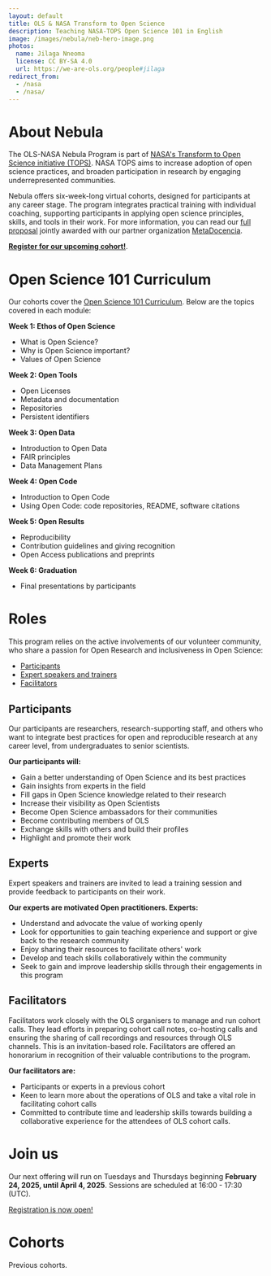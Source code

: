 ```yaml
---
layout: default
title: OLS & NASA Transform to Open Science
description: Teaching NASA-TOPS Open Science 101 in English
image: /images/nebula/neb-hero-image.png
photos:
  name: Jilaga Nneoma
  license: CC BY-SA 4.0
  url: https://we-are-ols.org/people#jilaga
redirect_from:
  - /nasa
  - /nasa/
---
```


# About Nebula

The OLS-NASA Nebula Program is part of [NASA's Transform to Open Science initiative (TOPS)](https://nasa.github.io/Transform-to-Open-Science/). NASA TOPS aims to increase adoption of open science practices, and broaden participation in research by engaging underrepresented communities. 

Nebula offers six-week-long virtual cohorts, designed for participants at any career stage. The program integrates practical training with individual coaching, supporting participants in applying open science principles, skills, and tools in their work. For more information, you can read our [full proposal](https://zenodo.org/records/8250979) jointly awarded with our partner organization [MetaDocencia](https://www.metadocencia.org/).

[**Register for our upcoming cohort!**](https://events.humanitix.com/ols-nebula).

# Open Science 101 Curriculum

Our cohorts cover the [Open Science 101 Curriculum](https://nasa.github.io/Transform-to-Open-Science/). Below are the topics covered in each module:

**Week 1: Ethos of Open Science**
* What is Open Science?
* Why is Open Science important?
* Values of Open Science

**Week 2: Open Tools**
* Open Licenses
* Metadata and documentation
* Repositories
* Persistent identifiers

**Week 3: Open Data**
* Introduction to Open Data
* FAIR principles
* Data Management Plans

**Week 4: Open Code**
* Introduction to Open Code
* Using Open Code: code repositories, README, software citations

**Week 5: Open Results**
* Reproducibility
* Contribution guidelines and giving recognition
* Open Access publications and preprints

**Week 6: Graduation**
* Final presentations by participants


# Roles
This program relies on the active involvements of our volunteer community, who share a passion for Open Research and inclusiveness in Open Science:

* [Participants](#participants)
* [Expert speakers and trainers](#experts)
* [Facilitators](#facilitators)

## Participants
Our participants are researchers, research-supporting staff, and others who want to integrate best practices for open and reproducible research at any career level, from undergraduates to senior scientists. 

**Our participants will:**
- Gain a better understanding of Open Science and its best practices
- Gain insights from experts in the field
- Fill gaps in Open Science knowledge related to their research
- Increase their visibility as Open Scientists
- Become Open Science ambassadors for their communities
- Become contributing members of OLS
- Exchange skills with others and build their profiles
- Highlight and promote their work


## Experts

Expert speakers and trainers are invited to lead a training session and provide feedback to participants on their work.

**Our experts are motivated Open practitioners. Experts:**

- Understand and advocate the value of working openly
- Look for opportunities to gain teaching experience and support or give back to the research community
- Enjoy sharing their resources to facilitate others' work
- Develop and teach skills collaboratively within the community
- Seek to gain and improve leadership skills through their engagements in this program

## Facilitators
Facilitators work closely with the OLS organisers to manage and run cohort calls. They lead efforts in preparing cohort call notes, co-hosting calls and ensuring the sharing of call recordings and resources through OLS channels. This is an invitation-based role. Facilitators are offered an honorarium in recognition of their valuable contributions to the program.

**Our facilitators are:**
- Participants or experts in a previous cohort
- Keen to learn more about the operations of OLS and take a vital role in facilitating cohort calls
- Committed to contribute time and leadership skills towards building a collaborative experience for the attendees of OLS cohort calls.

# Join us

Our next offering will run on Tuesdays and Thursdays beginning **February 24, 2025, until April 4, 2025**. Sessions are scheduled at 16:00 - 17:30 (UTC). 

[Registration is now open!](https://events.humanitix.com/ols-nebula)

# Cohorts

Previous cohorts.